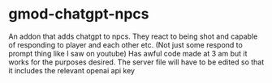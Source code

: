 # gmod-chatgpt-npcs

An addon that adds chatgpt to npcs. They react to being shot and capable of responding to player and each other etc. (Not just some respond to prompt thing like I saw on youtube) Has awful code made at 3 am but it works for the purposes desired. The server file will have to be edited so that it includes the relevant openai api key
